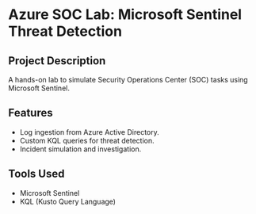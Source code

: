 # Azure SOC Lab: Microsoft Sentinel Threat Detection

## Project Description
A hands-on lab to simulate Security Operations Center (SOC) tasks using Microsoft Sentinel.

## Features
- Log ingestion from Azure Active Directory.
- Custom KQL queries for threat detection.
- Incident simulation and investigation.

## Tools Used
- Microsoft Sentinel
- KQL (Kusto Query Language)